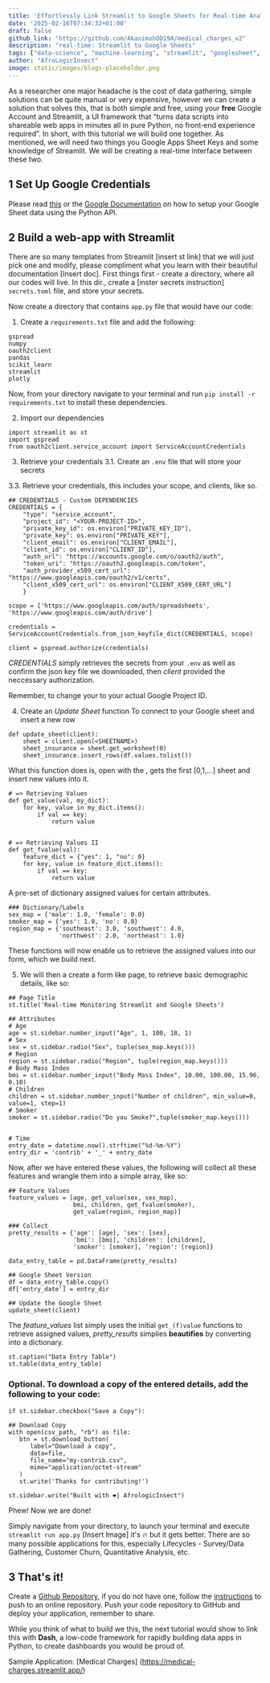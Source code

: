 ```yaml
---
title: 'Effortlessly Link Streamlit to Google Sheets for Real-time Analysis'
date: '2025-02-16T07:34:32+01:00'
draft: false
github_link: "https://github.com/AkanimohOD19A/medical_charges_v2"
description: "real-time: Streamlit to Google Sheets"
tags: ["data-science", "machine-learning", "streamlit", "googlesheet", "tutorial", "lifecycle"]
author: "AfroLogicInsect"
image: static/images/blogs-placeholder.png
---
```

As a researcher one major headache is the cost of data gathering, simple solutions can be quite manual or very expensive, however we can create a solution that solves this, that is both simple and free, using your **free** Google Account and Streamlit, a UI framework that “turns data scripts into shareable web apps in minutes all in pure Python, no front‑end experience required”. In short, with this tutorial we will build one together. As mentioned, we will need two things you Google Apps Sheet Keys and some knowledge of Streamlit. We will be creating a real-time interface between these two.

## 1 Set Up Google Credentials
Please read [this](https://towardsdatascience.com/how-to-access-google-sheet-data-using-the-python-api-and-convert-to-pandas-dataframe-5ec020564f0e) or the [Google Documentation](https://developers.google.com/sheets/api/quickstart/python) on how to setup your Google Sheet data using the Python API.

## 2 Build a web-app with Streamlit
There are so many templates from Streamlit [insert st link] that we will just pick one and modify, please compliment what you learn with their beautiful documentation [Insert doc]. First things first - create a directory, where all our codes will live. In this dir., create a [inster secrets instruction] `secrets.toml` file, and store your secrets.

Now create a directory that contains `app.py` file that would have our code: 
1. Create a `requirements.txt` file and add the following:
```
gspread
numpy
oauth2client
pandas
scikit_learn
streamlit
plotly
``` 

Now, from your directory navigate to your terminal and run `pip install -r requirements.txt` to install these dependencies.

2. Import our dependencies
```
import streamlit as st
import gspread
from oauth2client.service_account import ServiceAccountCredentials
```

3. Retrieve your credentials
3.1. Create an `.env` file that will store your secrets

3.3. Retrieve your credentials, this includes your scope, and clients, like so.
```
## CREDENTIALS - Custom DEPENDENCIES
CREDENTIALS = {
    "type": "service_account",
    "project_id": "<YOUR-PROJECT-ID>",
    "private_key_id": os.environ["PRIVATE_KEY_ID"],
    "private_key": os.environ["PRIVATE_KEY"],
    "client_email": os.environ["CLIENT_EMAIL"],
    "client_id": os.environ["CLIENT_ID"],
    "auth_url": "https://accounts.google.com/o/oauth2/auth",
    "token_uri": "https://oauth2.googleapis.com/token",
    "auth_provider_x509_cert_url": "https://www.googleapis.com/oauth2/v1/certs",
    "client_x509_cert_url": os.environ["CLIENT_X509_CERT_URL"]
    }

scope = ['https://www.googleapis.com/auth/spreadsheets', 'https://www.googleapis.com/auth/drive']

credentials = ServiceAccountCredentials.from_json_keyfile_dict(CREDENTIALS, scope)

client = gspread.authorize(credentials)
```
*CREDENTIALS* simply retrieves the secrets from your `.env` as well as confirm the json key file we downloaded, then *client* provided the neccessary authorization. 

Remember, to change your *<YOUR-PROJECT-ID>* to your actual Google Project ID.

4. Create an *Update Sheet* function
To connect to your Google sheet and insert a new row
```
def update_sheet(client):
    sheet = client.open(<SHEETNAME>)
    sheet_insurance = sheet.get_worksheet(0)
    sheet_insurance.insert_rows(df.values.tolist())
```
What this function does is, open with the <SHEETNAME>, gets the first [0,1,...] sheet and insert new values into it.

```
# => Retrieving Values
def get_value(val, my_dict):
    for key, value in my_dict.items():
        if val == key:
            return value


# => Retrieving Values II
def get_fvalue(val):
    feature_dict = {"yes": 1, "no": 0}
    for key, value in feature_dict.items():
        if val == key:
            return value
```

A pre-set of dictionary assigned values for certain attributes.
```
### Dictionary/Labels
sex_map = {'male': 1.0, 'female': 0.0}
smoker_map = {'yes': 1.0, 'no': 0.0}
region_map = {'southeast': 3.0, 'southwest': 4.0,
              'northwest': 2.0, 'northeast': 1.0}
```
These functions will now enable us to retrieve the assigned values into our form, which we build next.

5. We will then a create a form like page, to retrieve basic demographic details, like so:
```
## Page Title
st.title('Real-time Monitoring Streamlit and Google Sheets')

## Attributes
# Age
age = st.sidebar.number_input("Age", 1, 100, 18, 1)
# Sex
sex = st.sidebar.radio("Sex", tuple(sex_map.keys()))
# Region
region = st.sidebar.radio("Region", tuple(region_map.keys()))
# Body Mass Index 
bmi = st.sidebar.number_input("Body Mass Index", 10.00, 100.00, 15.96, 0.10)
# Children
children = st.sidebar.number_input("Number of children", min_value=0, value=1, step=1)
# Smoker
smoker = st.sidebar.radio("Do you Smoke?",tuple(smoker_map.keys()))


# Time
entry_date = datetime.now().strftime("%d-%m-%Y")
entry_dir = 'contrib' + '_' + entry_date
```

Now, after we have entered these values, the following will collect all these features and wrangle them into a simple array, like so:

```
## Feature Values
feature_values = [age, get_value(sex, sex_map),
                  bmi, children, get_fvalue(smoker),
                  get_value(region, region_map)]

### Collect
pretty_results = {'age': [age], 'sex': [sex],
                  'bmi': [bmi], 'children': [children],
                  'smoker': [smoker], 'region': [region]}

data_entry_table = pd.DataFrame(pretty_results)

## Google Sheet Version
df = data_entry_table.copy()
df['entry_date'] = entry_dir

## Update the Google Sheet
update_sheet(client)
```
The *feature_values* list simply uses the initial `get_(f)value` functions to retrieve assigned values, *pretty_results* simplies __beautifies__ by converting into a dictionary.

```
st.caption("Data Entry Table")
st.table(data_entry_table)
```

### Optional. To download a copy of the entered details, add the following to your code:

```
if st.sidebar.checkbox("Save a Copy"):

## Download Copy
with open(csv_path, "rb") as file:
   btn = st.download_button(
      label="Download a copy",
      data=file,
      file_name="my-contrib.csv",
      mime="application/octet-stream"
   )
   st.write('Thanks for contributing!')
```

```
st.sidebar.write("Built with ❤️| AfrologicInsect")
```

Phew! Now we are done!

Simply navigate from your directory, to launch your terminal and execute `streamlit run app.py` [Insert Image] it's 🔥 but it gets better. There are so many possible applications for this, especially Lifecycles - Survey/Data Gathering, Customer Churn, Quantitative Analysis, etc.

## 3 That's it!
Create a [Github Repository](https://github.com/AkanimohOD19A/medical_charges_v2), if you do not have one, follow the [instructions](https://www.bing.com/ck/a?!&&p=cb2ba92beba1e6acJmltdHM9MTY5NjAzMjAwMCZpZ3VpZD0xMmRkNmNiYS02ZTQ2LTZkMWQtMDE4MC03ZjI4NmY5YjZjNWEmaW5zaWQ9NTQ1Ng&ptn=3&hsh=3&fclid=12dd6cba-6e46-6d1d-0180-7f286f9b6c5a&psq=deploy+streamlit+app&u=a1aHR0cHM6Ly9kb2NzLnN0cmVhbWxpdC5pby9zdHJlYW1saXQtY29tbXVuaXR5LWNsb3VkL2RlcGxveS15b3VyLWFwcCM6fjp0ZXh0PURlcGxveSUyMHlvdXIlMjBhcHAlMjAxJTIwQWRkJTIweW91ciUyMGFwcCUyMHRvLGFwcCUyMGxhdW5jaCUyMC4uLiUyMDUlMjBZb3VyJTIwYXBwJTIwVVJMJTIw&ntb=1) to push to an online repository.
Push your code repository to GitHub and deploy your application, remember to share. 

While you think of what to build we this, the next tutorial would show to link this with **Dash**, a low-code framework for rapidly building data apps in Python, to create dashboards you would be proud of.

Sample Application:
[Medical Charges] (https://medical-charges.streamlit.app/)